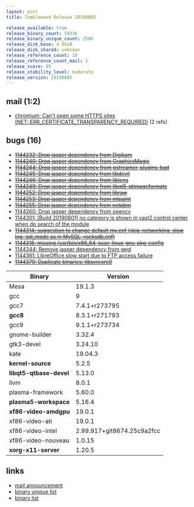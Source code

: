 ```yaml
---
layout: post
title: Tumbleweed Release 20190805

release_available: true
release_binary_count: 59336
release_binary_unique_count: 2586
release_disk_base: 4.9GiB
release_disk_shared: unknown
release_reference_count: 18
release_reference_count_mail: 2
release_score: 85
release_stability_level: moderate
release_version: 20190805
---
```


## mail (1:2)

- [chromium: Can't open some HTTPS sites (NET::ERR_CERTIFICATE_TRANSPARENCY_REQUIRED)](https://lists.opensuse.org/opensuse-factory/2019-08/msg00055.html) (2 refs)

## bugs (16)

<!--more-->

- ~~[1144232: Drop jasper dependency from Digikam](https://bugzilla.opensuse.org/show_bug.cgi?id=1144232)~~
- ~~[1144240: Drop jasper dependency from GraphicsMagic](https://bugzilla.opensuse.org/show_bug.cgi?id=1144240)~~
- ~~[1144244: Drop jasper dependency from gstreamer-plugins-bad](https://bugzilla.opensuse.org/show_bug.cgi?id=1144244)~~
- ~~[1144245: Drop jasper dependency from libdevil](https://bugzilla.opensuse.org/show_bug.cgi?id=1144245)~~
- ~~[1144246: Drop jasper dependency from libicns](https://bugzilla.opensuse.org/show_bug.cgi?id=1144246)~~
- ~~[1144249: Drop jasper dependency from libqt5-qtimageformats](https://bugzilla.opensuse.org/show_bug.cgi?id=1144249)~~
- ~~[1144252: Drop jasper dependency from libraw](https://bugzilla.opensuse.org/show_bug.cgi?id=1144252)~~
- ~~[1144253: Drop jasper dependency from mtpaint](https://bugzilla.opensuse.org/show_bug.cgi?id=1144253)~~
- ~~[1144255: Drop jasper dependency from netpbm](https://bugzilla.opensuse.org/show_bug.cgi?id=1144255)~~
- [1144260: Drop jasper dependency from opencv](https://bugzilla.opensuse.org/show_bug.cgi?id=1144260)
- [1144301: \[Build 20190801\] no category is shown in yast2 control center when do search of the module](https://bugzilla.opensuse.org/show_bug.cgi?id=1144301)
- ~~[1144314: suggestion to change default my.cnf (skip-networking, slow log, sql_mode as in MySQL, rocksdb.cnf)](https://bugzilla.opensuse.org/show_bug.cgi?id=1144314)~~
- ~~[1144318: missing /usr/bin/x86_64-suse-linux-gnu-pkg-config](https://bugzilla.opensuse.org/show_bug.cgi?id=1144318)~~
- [1144344: Remove jasper dependency from gegl](https://bugzilla.opensuse.org/show_bug.cgi?id=1144344)
- [1144361: LibreOffice slow start due to FTP access failure](https://bugzilla.opensuse.org/show_bug.cgi?id=1144361)
- ~~[1144370: Duplicate binaries: libsvrcore0](https://bugzilla.opensuse.org/show_bug.cgi?id=1144370)~~

Binary | Version
--- | ---
Mesa | 19.1.3
gcc | 9
gcc7 | 7.4.1+r273795
**gcc8** | 8.3.1+r271793
gcc9 | 9.1.1+r273734
gnome-builder | 3.32.4
gtk3-devel | 3.24.10
kate | 19.04.3
**kernel-source** | 5.2.5
**libqt5-qtbase-devel** | 5.13.0
llvm | 8.0.1
plasma-framework | 5.60.0
**plasma5-workspace** | 5.16.4
**xf86-video-amdgpu** | 19.0.1
xf86-video-ati | 19.0.1
xf86-video-intel | 2.99.917+git8674.25c9a2fcc
xf86-video-nouveau | 1.0.15
**xorg-x11-server** | 1.20.5

## links

- [mail announcement](https://lists.opensuse.org/opensuse-factory/2019-08/msg00054.html)
- [binary unique list](http://download.opensuse.org/history/20190805/rpm.unique.list)
- [binary list](http://download.opensuse.org/history/20190805/rpm.list)
